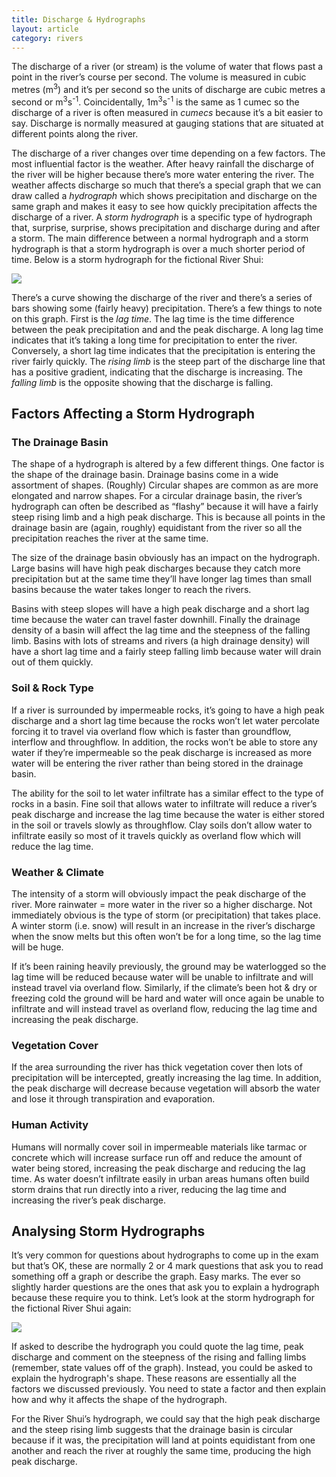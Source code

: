 ```yaml
---
title: Discharge & Hydrographs
layout: article
category: rivers
---
```


The discharge of a river (or stream) is the volume of water that flows past a point in the river’s course per second. The volume is measured in cubic metres (m<sup>3</sup>) and it’s per second so the units of discharge are cubic metres a second or m<sup>3</sup>s<sup>-1</sup>. Coincidentally, 1m<sup>3</sup>s<sup>-1</sup> is the same as 1 cumec so the discharge of a river is often measured in _cumecs_ because it’s a bit easier to say. Discharge is normally measured at gauging stations that are situated at different points along the river.

The discharge of a river changes over time depending on a few factors. The most influential factor is the weather. After heavy rainfall the discharge of the river will be higher because there’s more water entering the river. The weather affects discharge so much that there’s a special graph that we can draw called a _hydrograph_ which shows precipitation and discharge on the same graph and makes it easy to see how quickly precipitation affects the discharge of a river. A _storm hydrograph_ is a specific type of hydrograph that, surprise, surprise, shows precipitation and discharge during and after a storm. The main difference between a normal hydrograph and a storm hydrograph is that a storm hydrograph is over a much shorter period of time. Below is a storm hydrograph for the fictional River Shui:

![][example-storm-hydrograph]

There’s a curve showing the discharge of the river and there’s a series of bars showing some (fairly heavy) precipitation. There’s a few things to note on this graph. First is the _lag time_. The lag time is the time difference between the peak precipitation and and the peak discharge. A long lag time indicates that it’s taking a long time for precipitation to enter the river. Conversely, a short lag time indicates that the precipitation is entering the river fairly quickly. The _rising limb_ is the steep part of the discharge line that has a positive gradient, indicating that the discharge is increasing. The _falling limb_ is the opposite showing that the discharge is falling.

## Factors Affecting a Storm Hydrograph

### The Drainage Basin

The shape of a hydrograph is altered by a few different things. One factor is the shape of the drainage basin. Drainage basins come in a wide assortment of shapes. (Roughly) Circular shapes are common as are more elongated and narrow shapes. For a circular drainage basin, the river’s hydrograph can often be described as “flashy” because it will have a fairly steep rising limb and a high peak discharge. This is because all points in the drainage basin are (again, roughly) equidistant from the river so all the precipitation reaches the river at the same time.

The size of the drainage basin obviously has an impact on the hydrograph. Large basins will have high peak discharges because they catch more precipitation but at the same time they’ll have longer lag times than small basins because the water takes longer to reach the rivers.

Basins with steep slopes will have a high peak discharge and a short lag time because the water can travel faster downhill. Finally the drainage density of a basin will affect the lag time and the steepness of the falling limb. Basins with lots of streams and rivers (a high drainage density) will have a short lag time and a fairly steep falling limb because water will drain out of them quickly.

### Soil & Rock Type

If a river is surrounded by impermeable rocks, it’s going to have a high peak discharge and a short lag time because the rocks won’t let water percolate forcing it to travel via overland flow which is faster than groundflow, interflow and throughflow. In addition, the rocks won’t be able to store any water if they’re impermeable so the peak discharge is increased as more water will be entering the river rather than being stored in the drainage basin. 

The ability for the soil to let water infiltrate has a similar effect to the type of rocks in a basin. Fine soil that allows water to infiltrate will reduce a river’s peak discharge and increase the lag time because the water is either stored in the soil or travels slowly as throughflow. Clay soils don’t allow water to infiltrate easily so most of it travels quickly as overland flow which will reduce the lag time.

### Weather & Climate

The intensity of a storm will obviously impact the peak discharge of the river. More rainwater = more water in the river so a higher discharge. Not immediately obvious is the type of storm (or precipitation) that takes place. A winter storm (i.e. snow) will result in an increase in the river’s discharge when the snow melts but this often won’t be for a long time, so the lag time will be huge.

If it’s been raining heavily previously, the ground may be waterlogged so the lag time will be reduced because water will be unable to infiltrate and will instead travel via overland flow. Similarly, if the climate’s been hot & dry or freezing cold the ground will be hard and water will once again be unable to infiltrate and will instead travel as overland flow, reducing the lag time and increasing the peak discharge.

### Vegetation Cover

If the area surrounding the river has thick vegetation cover then lots of precipitation will be intercepted, greatly increasing the lag time. In addition, the peak discharge will decrease because vegetation will absorb the water and lose it through transpiration and evaporation.

### Human Activity

Humans will normally cover soil in impermeable materials like tarmac or concrete which will increase surface run off and reduce the amount of water being stored, increasing the peak discharge and reducing the lag time. As water doesn’t infiltrate easily in urban areas humans often build storm drains that run directly into a river, reducing the lag time and increasing the river’s peak discharge.

## Analysing Storm Hydrographs

It’s very common for questions about hydrographs to come up in the exam but that’s OK, these are normally 2 or 4 mark questions that ask you to read something off a graph or describe the graph. Easy marks. The ever so slightly harder questions are the ones that ask you to explain a hydrograph because these require you to think. Let’s look at the storm hydrograph for the fictional River Shui again:

![][example-storm-hydrograph]

If asked to describe the hydrograph you could quote the lag time, peak discharge and comment on the steepness of the rising and falling limbs (remember, state values off of the graph). Instead, you could be asked to explain the hydrograph's shape. These reasons are essentially all the factors we discussed previously. You need to state a factor and then explain how and why it affects the shape of the hydrograph.

For the River Shui’s hydrograph, we could say that the high peak discharge and the steep rising limb suggests that the drainage basin is circular because if it was, the precipitation will land at points equidistant from one another and reach the river at roughly the same time, producing the high peak discharge.

[example-storm-hydrograph]: /images/rivers/storm-hydrograph.svg

